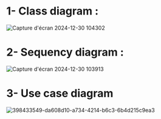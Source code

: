 # 1- Class diagram :

![Capture d'écran 2024-12-30 104302](https://github.com/user-attachments/assets/d4eba79c-4bed-4ee2-9c17-ce87f60ab006)

# 2- Sequency diagram :

![Capture d'écran 2024-12-30 103913](https://github.com/user-attachments/assets/b7dc2dc1-ec4f-4800-91cb-49b37f92c50b)


# 3- Use case diagram

![398433549-da608d10-a734-4214-b6c3-6b4d215c9ea3](https://github.com/user-attachments/assets/06b4bc4e-b71b-4a88-b2da-fb80413d98fb)





